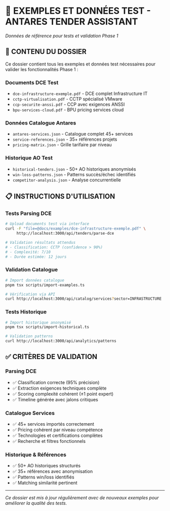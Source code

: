 # 📁 **EXEMPLES ET DONNÉES TEST - ANTARES TENDER ASSISTANT**

*Données de référence pour tests et validation Phase 1*

## 🎯 **CONTENU DU DOSSIER**

Ce dossier contient tous les exemples et données test nécessaires pour valider les fonctionnalités Phase 1 :

### **Documents DCE Test**
- `dce-infrastructure-exemple.pdf` - DCE complet Infrastructure IT
- `cctp-virtualisation.pdf` - CCTP spécialisé VMware  
- `ccp-securite-anssi.pdf` - CCP avec exigences ANSSI
- `bpu-services-cloud.pdf` - BPU pricing services cloud

### **Données Catalogue Antares**
- `antares-services.json` - Catalogue complet 45+ services
- `service-references.json` - 35+ références projets
- `pricing-matrix.json` - Grille tarifaire par niveau

### **Historique AO Test**
- `historical-tenders.json` - 50+ AO historiques anonymisés
- `win-loss-patterns.json` - Patterns succès/échec identifiés
- `competitor-analysis.json` - Analyse concurrentielle

## 📋 **INSTRUCTIONS D'UTILISATION**

### **Tests Parsing DCE**
```bash
# Upload documents test via interface
curl -F "file=@docs/examples/dce-infrastructure-exemple.pdf" \
     http://localhost:3000/api/tenders/parse-dce

# Validation résultats attendus
# - Classification: CCTP (confidence > 90%)
# - Complexité: 7/10
# - Durée estimée: 12 jours
```

### **Validation Catalogue**
```bash
# Import données catalogue
pnpm tsx scripts/import-examples.ts

# Vérification via API
curl http://localhost:3000/api/catalog/services?sector=INFRASTRUCTURE
```

### **Tests Historique**
```bash
# Import historique anonymisé
pnpm tsx scripts/import-historical.ts

# Validation patterns
curl http://localhost:3000/api/analytics/patterns
```

## ✅ **CRITÈRES DE VALIDATION**

### **Parsing DCE**
- ✅ Classification correcte (95% précision)
- ✅ Extraction exigences techniques complète
- ✅ Scoring complexité cohérent (±1 point expert)
- ✅ Timeline générée avec jalons critiques

### **Catalogue Services**
- ✅ 45+ services importés correctement
- ✅ Pricing cohérent par niveau compétence
- ✅ Technologies et certifications complètes
- ✅ Recherche et filtres fonctionnels

### **Historique & Références**
- ✅ 50+ AO historiques structurés
- ✅ 35+ références avec anonymisation
- ✅ Patterns win/loss identifiés
- ✅ Matching similarité pertinent

---

*Ce dossier est mis à jour régulièrement avec de nouveaux exemples pour améliorer la qualité des tests.*